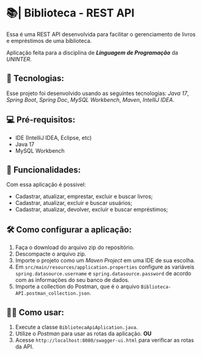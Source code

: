 # 📚| Biblioteca - REST API

Essa é uma REST API desenvolvida para facilitar o gerenciamento de livros e empréstimos de uma biblioteca.

Aplicação feita para a disciplina de **_Linguagem de Programação_** da _UNINTER_.

## 🚀 Tecnologias:

Esse projeto foi desenvolvido usando as seguintes tecnologias: _Java 17_, _Spring Boot_, _Spring Doc_, _MySQL Workbench_, _Maven_, _IntelliJ IDEA_.

## 💻 Pré-requisitos:

- IDE (IntelliJ IDEA, Eclipse, etc)
- Java 17
- MySQL Workbench

## 📃 Funcionalidades:

Com essa aplicação é possivel:

- Cadastrar, atualizar, emprestar, excluir e buscar livros;
- Cadastrar, atualizar, excluir e buscar usuários;
- Cadastrar, atualizar, devolver, excluir e buscar empréstimos;

## 🛠️ Como configurar a aplicação:

1. Faça o download do arquivo zip do repositório.
2. Descompacte o arquivo zip.
3. Importe o projeto como um _Maven Project_ em uma IDE de sua escolha.
4. Em `src/main/resources/application.properties` configure as variáveis `spring.datasource.username` e `spring.datasource.password` de acordo com as informações do seu banco de dados.
5. Importe a collection do Postman, que é o arquivo `Biblioteca-API.postman_collection.json`.

## 👩‍💻 Como usar:

1. Execute a classe `BibliotecaApiAplication.java`.
2. Utilize o _Postman_ para usar as rotas da aplicação. **OU**
3. Acesse `http://localhost:8080/swagger-ui.html` para verificar as rotas da API.
